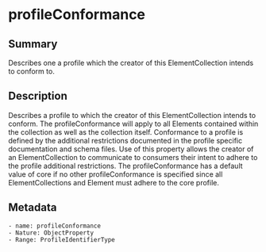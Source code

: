 <!-- Automatically generated by spec-parser v2.0.0 on 2023-12-25T20:28:21.783513+00:00 -->
<!-- SPDX-License-Identifier: Community-Spec-1.0 -->

# profileConformance

## Summary

Describes one a profile which the creator of this ElementCollection intends to conform to.


## Description

Describes a profile to which the creator of this ElementCollection intends to conform.
The profileConformance will apply to all Elements contained within the collection as well as the collection itself.
Conformance to a profile is defined by the additional restrictions documented in the profile specific documentation and schema files.
Use of this property allows the creator of an ElementCollection to communicate to consumers their intent to adhere to the profile additional restrictions.
The profileConformance has a default value of core if no other profileConformance is specified since all ElementCollections and Element must adhere to the core profile.


## Metadata

    - name: profileConformance
    - Nature: ObjectProperty
    - Range: ProfileIdentifierType




